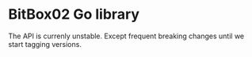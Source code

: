 # BitBox02 Go library

The API is currenly unstable. Except frequent breaking changes until we start tagging versions.

